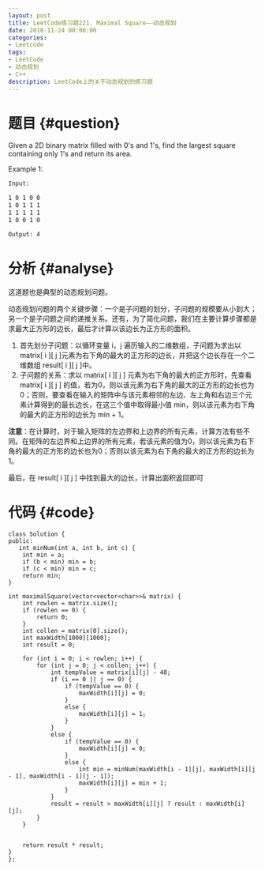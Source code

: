 ```yaml
---
layout: post
title: LeetCode练习题221. Maximal Square——动态规划
date: 2018-11-24 00:00:00
categories: 
- Leetcode
tags: 
- LeetCode
- 动态规划
- C++
description: LeetCode上的关于动态规划的练习题
---
```


# 题目  {#question}
Given a 2D binary matrix filled with 0's and 1's, find the largest square containing only 1's and return its area.

Example 1:

```bash
Input: 

1 0 1 0 0
1 0 1 1 1
1 1 1 1 1
1 0 0 1 0

Output: 4
```


# 分析  {#analyse}
这道题也是典型的动态规划问题。

动态规划问题的两个关键步骤：一个是子问题的划分，子问题的规模要从小到大；另一个是子问题之间的递推关系。还有，为了简化问题，我们在主要计算步骤都是求最大正方形的边长，最后才计算以该边长为正方形的面积。

1. 首先划分子问题：以循环变量 i，j 遍历输入的二维数组，子问题为求出以 matrix[ i ][ j ]元素为右下角的最大的正方形的边长，并把这个边长存在一个二维数组 result[ i ][ j ]中。
2. 子问题的关系：求以 matrix[ i ][ j ] 元素为右下角的最大的正方形时，先查看 matrix[ i ][ j ] 的值，若为0，则以该元素为右下角的最大的正方形的边长也为0；否则，要查看在输入的矩阵中与该元素相邻的左边、左上角和右边三个元素计算得到的最长边长，在这三个值中取得最小值 min，则以该元素为右下角的最大的正方形的边长为 min + 1。

**注意**：在计算时，对于输入矩阵的左边界和上边界的所有元素，计算方法有些不同。在矩阵的左边界和上边界的所有元素，若该元素的值为0，则以该元素为右下角的最大的正方形的边长也为0；否则以该元素为右下角的最大的正方形的边长为1。

最后，在 result[ i ][ j ] 中找到最大的边长，计算出面积返回即可


# 代码  {#code}
```
class Solution {
public:
   int minNum(int a, int b, int c) {
	int min = a;
	if (b < min) min = b;
	if (c < min) min = c;
	return min;
}

int maximalSquare(vector<vector<char>>& matrix) {
	int rowlen = matrix.size();
	if (rowlen == 0) {
		return 0;
	}
	int collen = matrix[0].size();
	int maxWidth[1000][1000];
	int result = 0;

	for (int i = 0; i < rowlen; i++) {
		for (int j = 0; j < collen; j++) {
			int tempValue = matrix[i][j] - 48;
			if (i == 0 || j == 0) {
				if (tempValue == 0) {
					maxWidth[i][j] = 0;
				}
				else {
					maxWidth[i][j] = 1;
				}
			}
			else {
				if (tempValue == 0) {
					maxWidth[i][j] = 0;
				}
				else {
					int min = minNum(maxWidth[i - 1][j], maxWidth[i][j - 1], maxWidth[i - 1][j - 1]);
					maxWidth[i][j] = min + 1;
				}
			}
			result = result > maxWidth[i][j] ? result : maxWidth[i][j];
		}
	}


	return result * result;
}
};
```